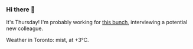 ### Hi there :wave:

It's Thursday! I'm probably working for [this bunch](https://github.com/kohofinancial), interviewing a potential new colleague.

Weather in Toronto: mist, at +3°C.
